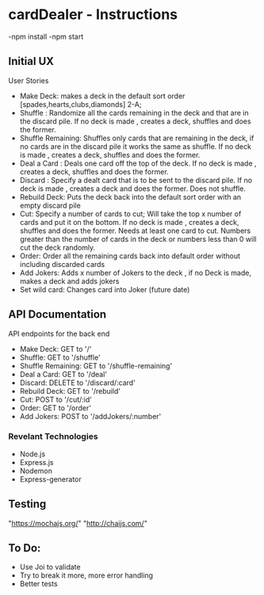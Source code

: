 # cardDealer - Instructions
-npm install
-npm start


## Initial UX
User Stories
* Make Deck: makes a deck in the default sort order [spades,hearts,clubs,diamonds] 2-A;
* Shuffle : Randomize all the cards remaining in the deck and that are in the discard pile. If no deck is made , creates a deck, shuffles and does the former.
* Shuffle Remaining: Shuffles only cards that are remaining in the deck, if no cards are in the discard pile it works the same as shuffle. If no deck is made , creates a deck, shuffles and does the former.
* Deal a Card : Deals one card off the top of the deck. If no deck is made , creates a deck, shuffles and does the former.
* Discard : Specify a dealt card that is to be sent to the discard pile. If no deck is made , creates a deck and does the former. Does not shuffle.
* Rebuild Deck: Puts the deck back into the default sort order with an empty discard pile
* Cut: Specify a number of cards to cut; Will take the top x number of cards and put it on the bottom. If no deck is made , creates a deck, shuffles and does the former. Needs at least one card to cut. Numbers greater than the number of cards in the deck or numbers less than 0 will cut the deck randomly.
* Order: Order all the remaining cards back into default order without including discarded cards
* Add Jokers: Adds x number of Jokers to the deck , if no Deck is made, makes a deck and adds jokers
* Set wild card: Changes card into Joker (future date)

## API Documentation

API endpoints for the back end 
* Make Deck: GET to '/' 
* Shuffle: GET to '/shuffle' 
* Shuffle Remaining: GET to '/shuffle-remaining' 
* Deal a Card: GET to '/deal' 
* Discard: DELETE to '/discard/:card'  
* Rebuild Deck: GET to '/rebuild' 
* Cut: POST to '/cut/:id' 
* Order: GET to '/order' 
* Add Jokers: POST to '/addJokers/:number' 


### Revelant Technologies

* Node.js
* Express.js
* Nodemon
* Express-generator


## Testing 

"https://mochajs.org/"  "http://chaijs.com/"

## To Do:
* Use Joi to validate
* Try to break it more, more error handling
* Better tests